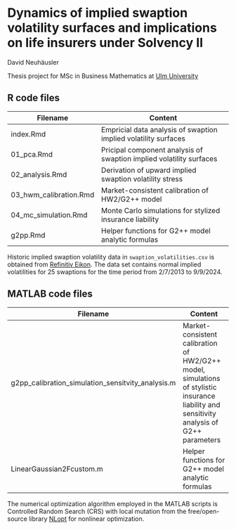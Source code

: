 # Dynamics of implied swaption volatility  surfaces and implications on life insurers under Solvency II

David Neuhäusler

Thesis project for MSc in Business Mathematics at [Ulm University](https://www.uni-ulm.de/)

## R code files

| Filename                   | Content                                                              |
| -------------------------- | ---------------------------------------------------------------------|
| index.Rmd                  | Empricial data analysis of swaption implied volatility surfaces      |
| 01_pca.Rmd                 | Pricipal component analysis of swaption implied volatility surfaces  |
| 02_analysis.Rmd            | Derivation of upward implied swaption volatility stress              |
| 03_hwm_calibration.Rmd     | Market-consistent calibration of HW2/G2++ model                      |
| 04_mc_simulation.Rmd       | Monte Carlo simulations for stylized insurance liability             |
| g2pp.Rmd                   | Helper functions for G2++ model analytic formulas                    |

Historic implied swaption volatility data in `swaption_volatilities.csv` is obtained from [Refinitiv Eikon](https://eikon.refinitiv.com/). The data set contains normal implied volatilities for 25 swaptions for the time period from 2/7/2013 to 9/9/2024.

## MATLAB code files

| Filename                                          | Content                                                                                                                                   |
| ------------------------------------------------- | ------------------------------------------------------------------------------------------------------------------------------------------|
| g2pp_calibration_simulation_sensitvity_analysis.m | Market-consistent calibration of HW2/G2++ model, simulations of stylistic insurance liability and sensitivity analysis of G2++ parameters |
| LinearGaussian2Fcustom.m                          | Helper functions for G2++ model analytic formulas                                                                                         |

The numerical optimization algorithm employed in the MATLAB scripts is Controlled Random Search (CRS) with local mutation from the free/open-source library [NLopt](https://nlopt.readthedocs.io/en/latest/NLopt_Algorithms/#controlled-random-search-crs-with-local-mutation) for nonlinear optimization.